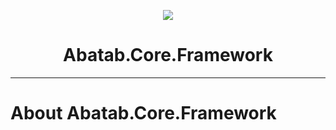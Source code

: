 <!-- This documentation is incomplete. -->

<div align="center">

![](_attachments/AbatabDocumentationProjectLogo.png)
	<h1>
		Abatab.Core.Framework
	</h1>
</div>

***

# About Abatab.Core.Framework